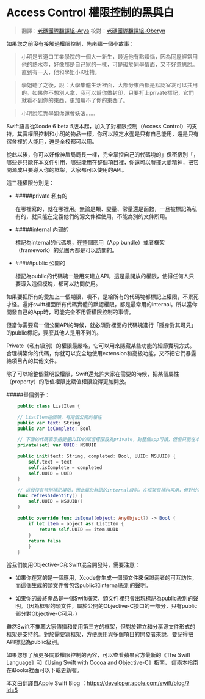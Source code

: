 # Access Control 權限控制的黑與白

> 翻譯：[老碼團隊翻譯組-Arya](http://weibo.com/littlekok/)
> 校對：[老碼團隊翻譯組-Oberyn](http://weibo.com/u/5241713117)

如果您之前沒有接觸過權限控制，先來聽一個小故事：

>  小明是五道口工業學院的一個大一新生，最近他有點煩惱，因為同屋經常用他的熱水壺，好像那是自己家的一樣，可是礙於同學情面，又不好意思說。直到有一天，他和學姐小K吐槽。

>  學姐聽了之後，說：大學集體生活裡面，大部分東西都是默認室友可以共用的。如果你不想別人拿，我可以幫你做封印，只要打上private標記，它們就看不到你的東西，更加用不了你的東西了。

>  小明說哇靠學姐你還會妖法......


Swift語言從Xcode 6 beta 5版本起，加入了對權限控制（Access Control）的支持。其實權限控制和小明的物品一樣，你可以設定水壺是只有自己能用，還是只有宿舍裡的人能用，還是全校都可以用。

從此以後，你可以好像神盾局局長一樣，完全掌控自己的代碼塊的」保密級別「，哪些是只能在本文件引用，哪些能用在整個項目裡，你還可以發揮大愛精神，把它開源成只要導入你的框架，大家都可以使用的API。

這三種權限分別是：

- #####private 私有的

	在哪裡寫的，就在哪裡用。無論是類、變量、常量還是函數，一旦被標記為私有的，就只能在定義他們的源文件裡使用，不能為別的文件所用。

- #####internal 內部的

	標記為internal的代碼塊，在整個應用（App bundle）或者框架（framework）的范圍內都是可以訪問的。

- #####public 公開的

	標記為public的代碼塊一般用來建立API，這是最開放的權限，使得任何人只要導入這個模塊，都可以訪問使用。


如果要把所有的愛加上一個期限，噢不，是給所有的代碼塊都標記上權限，不累死才怪。還好swift裡面所有代碼實體的默認權限，都是最常用的internal。所以當你開發自己的App時，可能完全不用管權限控制的事情。

但當你需要寫一個公開API的時候，就必須對裡面的代碼塊進行「隱身對其可見」的public標記，要麼其他人是用不到的。

Private（私有級別）的權限最嚴格，它可以用來隱藏某些功能的細節實現方式。合理構築你的代碼，你就可以安全地使用extension和高級功能，又不把它們暴露給項目內的其他文件。

除了可以給整個聲明設權限，Swift還允許大家在需要的時候，把某個屬性（property）的取值權限比賦值權限設得更加開放。

#####舉個例子：
```swift
	public class ListItem {

	// ListItem這個類，有兩個公開的屬性
	public var text: String
	public var isComplete: Bool

	// 下面的代碼表示把變量UUID的賦值權限設為private，對整個app可讀，但值只能在本文件裡寫入
	private(set) var UUID: NSUUID

	public init(text: String, completed: Bool, UUID: NSUUID) {
		self.text = text
		self.isComplete = completed
		self.UUID = UUID
	}

	// 這段沒有特別標記權限，因此屬於默認的internal級別。在框架目標內可用，但對於其他目標不可用
	func refreshIdentity() {
		self.UUID = NSUUID()
	}

	public override func isEqual(object: AnyObject?) -> Bool {
		if let item = object as? ListItem {
			return self.UUID == item.UUID
		}
		return false
		}
	}
```

當我們使用Objective-C和Swift混合開發時，需要注意：

- 如果你在寫的是一個應用，Xcode會生成一個頭文件來保證兩者的可互訪性，而這個生成的頭文件會包含public和internal級別的聲明。

- 如果你的最終產品是一個Swift框架，頭文件裡只會出現標記為public級別的聲明。（因為框架的頭文件，屬於公開的Objective-C接口的一部分，只有public部分對Objective-C可用。）

雖然Swift不推薦大家傳播和使用第三方的框架，但對於建立和分享源文件形式的框架是支持的。對於需要寫框架，方便應用與多個項目的開發者來說，要記得把API標記為public級別。

如果您想了解更多關於權限控制的內容，可以查看蘋果官方最新的《The Swift Language》和《Using Swift with Cocoa and Objective-C》指南，
這兩本指南在iBooks裡面可以下載更新喔。

本文由翻譯自Apple Swift Blog ：https://developer.apple.com/swift/blog/?id=5
